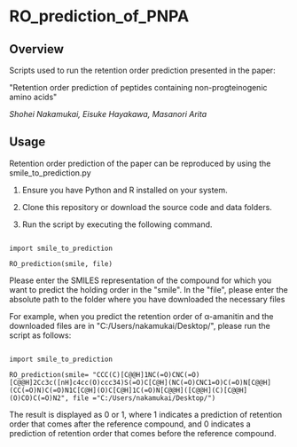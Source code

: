 # RO_prediction_of_PNPA
## Overview
Scripts used to run the retention order prediction presented in the paper:

"Retention order prediction of peptides containing non-progteinogenic amino acids"

_Shohei Nakamukai, Eisuke Hayakawa, Masanori Arita_

## Usage

Retention order prediction of the paper can be reproduced by using the smile_to_prediction.py

1. Ensure you have Python and R installed on your system.

2. Clone this repository or download the source code and data folders.

3. Run the script by executing the following command.

```

import smile_to_prediction
                        
RO_prediction(smile, file)

```

Please enter the SMILES representation of the compound for which you want to predict the holding order in the "smile". In the "file", please enter the absolute path to the folder where you have downloaded the necessary files

For example, when you predict the retention order of α-amanitin and the downloaded files are in "C:/Users/nakamukai/Desktop/", please run the script as follows:

```

import smile_to_prediction

RO_prediction(smile= "CCC(C)[C@@H]1NC(=O)CNC(=O)[C@@H]2Cc3c([nH]c4cc(O)ccc34)S(=O)C[C@H](NC(=O)CNC1=O)C(=O)N[C@@H](CC(=O)N)C(=O)N1C[C@H](O)C[C@H]1C(=O)N[C@@H]([C@@H](C)[C@@H](O)CO)C(=O)N2", file ="C:/Users/nakamukai/Desktop/")

```

The result is displayed as 0 or 1, where 1 indicates a prediction of retention order that comes after the reference compound, and 0 indicates a prediction of retention order that comes before the reference compound.
